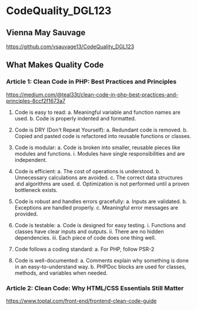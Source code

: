 # CodeQuality_DGL123
## Vienna May Sauvage

https://github.com/vsauvage13/CodeQuality_DGL123

## What Makes Quality Code

### Article 1: Clean Code in PHP: Best Practices and Principles
https://medium.com/@teal33t/clean-code-in-php-best-practices-and-principles-8ccf2f1673a7

1. Code is easy to read:
    a. Meaningful variable and function names are used.
    b. Code is properly indented and formatted.

2. Code is DRY (Don't Repeat Yourself):
    a. Redundant code is removed.
    b. Copied and pasted code is refactored into reusable functions or classes.

3. Code is modular:
    a. Code is broken into smaller, reusable pieces like modules and functions.
        i. Modules have single responsibilities and are independent.

4. Code is efficient:
    a. The cost of operations is understood.
        b. Unnecessary calculations are avoided.
    c. The correct data structures and algorithms are used.
    d. Optimization is not performed until a proven bottleneck exists.

5. Code is robust and handles errors gracefully:
    a. Inputs are validated.
    b. Exceptions are handled properly.
    c. Meaningful error messages are provided.

6. Code is testable:
    a. Code is designed for easy testing.
        i. Functions and classes have clear inputs and outputs.
        ii. There are no hidden dependencies.
        iii. Each piece of code does one thing well.

7. Code follows a coding standard:
    a. For PHP, follow PSR-2

8. Code is well-documented:
    a. Comments explain why something is done in an easy-to-understand way. 
    b. PHPDoc blocks are used for classes, methods, and variables when needed.


### Article 2: Clean Code: Why HTML/CSS Essentials Still Matter
https://www.toptal.com/front-end/frontend-clean-code-guide
